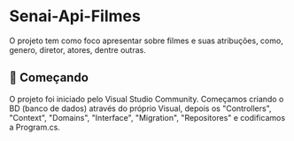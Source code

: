 # Senai-Api-Filmes

O projeto tem como foco apresentar sobre filmes e suas atribuções, como, genero, diretor, atores, dentre outras.

## 🚀 Começando
O projeto foi iniciado pelo Visual Studio Community. Começamos criando o BD (banco de dados) através do próprio Visual, depois os "Controllers", "Context", "Domains",
"Interface", "Migration", "Repositores" e codificamos a Program.cs.
